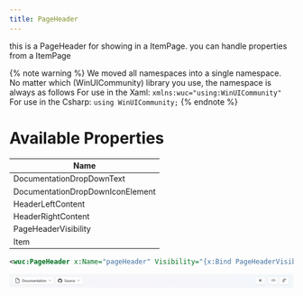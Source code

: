 ```yaml
---
title: PageHeader
---
```


this is a PageHeader for showing in a ItemPage. you can handle properties from a ItemPage

{% note warning %}
We moved all namespaces into a single namespace. No matter which (WinUICommunity) library you use, the namespace is always as follows
For use in the Xaml:
`xmlns:wuc="using:WinUICommunity"`
For use in the Csharp:
`using WinUICommunity;`
{% endnote %}

# Available Properties

|Name|
|-|
|DocumentationDropDownText|
|DocumentationDropDownIconElement|
|HeaderLeftContent|
|HeaderRightContent|
|PageHeaderVisibility|
|Item|

```xml
<wuc:PageHeader x:Name="pageHeader" Visibility="{x:Bind PageHeaderVisibility}" Item="{x:Bind Item, Mode=OneWay}" />
```

![LandingsPage](https://raw.githubusercontent.com/ghost1372/Resources/main/LandingsPage/PageHeader.png)